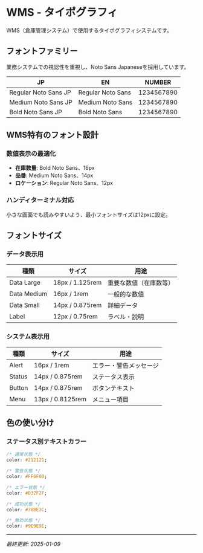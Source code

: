 # WMS - タイポグラフィ

WMS（倉庫管理システム）で使用するタイポグラフィシステムです。

## フォントファミリー

業務システムでの視認性を重視し、Noto Sans Japaneseを採用しています。

| JP | EN | NUMBER |
|----|----|--------|
| Regular Noto Sans JP | Regular Noto Sans | 1234567890 |
| Medium Noto Sans JP | Medium Noto Sans | 1234567890 |
| Bold Noto Sans JP | Bold Noto Sans | 1234567890 |

## WMS特有のフォント設計

### 数値表示の最適化
- **在庫数量**: Bold Noto Sans、16px
- **品番**: Medium Noto Sans、14px  
- **ロケーション**: Regular Noto Sans、12px

### ハンディターミナル対応
小さな画面でも読みやすいよう、最小フォントサイズは12pxに設定。

## フォントサイズ

### データ表示用

| 種類 | サイズ | 用途 |
|------|--------|------|
| Data Large | 18px / 1.125rem | 重要な数値（在庫数等） |
| Data Medium | 16px / 1rem | 一般的な数値 |
| Data Small | 14px / 0.875rem | 詳細データ |
| Label | 12px / 0.75rem | ラベル・説明 |

### システム表示用

| 種類 | サイズ | 用途 |
|------|--------|------|
| Alert | 16px / 1rem | エラー・警告メッセージ |
| Status | 14px / 0.875rem | ステータス表示 |
| Button | 14px / 0.875rem | ボタンテキスト |
| Menu | 13px / 0.8125rem | メニュー項目 |

## 色の使い分け

### ステータス別テキストカラー

```css
/* 通常状態 */
color: #212121;

/* 警告状態 */
color: #FF6F00;

/* エラー状態 */  
color: #D32F2F;

/* 成功状態 */
color: #388E3C;

/* 無効状態 */
color: #9E9E9E;
```

---

*最終更新: 2025-01-09*
